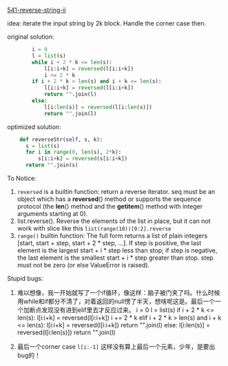 [541-reverse-string-ii](https://leetcode.com/problems/reverse-string-ii/#/description)

idea: iterate the input string by 2k block. Handle the corner case then.

original solution:
```python
        i = 0
        l = list(s)
        while i + 2 * k <= len(s):
            l[i:i+k] = reversed(l[i:i+k])
            i += 2 * k
        if i + 2 * k > len(s) and i + k <= len(s):
            l[i:i+k] = reversed(l[i:i+k])
            return "".join(l)
        else:
            l[i:len(s)] = reversed(l[i:len(s)])
            return "".join(l)
```

optimized solution:
```python
	def reverseStr(self, s, k):
      s = list(s)
      for i in range(0, len(s), 2*k):
          s[i:i+k] = reversed(s[i:i+k])
      return "".join(s)
```


To Notice:
1. `reversed` is a builtin function: return a reverse iterator. seq must be an object which has a __reversed__() method or supports the sequence protocol (the __len__() method and the __getitem__() method with integer arguments starting at 0).
2. list.reverse(). Reverse the elements of the list in place, but it can not work with slice like this `list(range(10))[0:2].reverse`
3. `range()` builtin function: The full form returns a list of plain integers [start, start + step, start + 2 * step, ...]. If step is positive, the last element is the largest start + i * step less than stop; if step is negative, the last element is the smallest start + i * step greater than stop. step must not be zero (or else ValueError is raised). 


Stupid bugs:
1. 难以想像，我一开始就写了一个if循环，像这样：脑子被门夹了吗。什么时候用while和if都分不清了，对着返回的null愣了半天，想啥呢这是。最后一个一个加断点发现没有进到elif里去才反应过来。
        i = 0
        l = list(s)
        if i + 2 * k <= len(s):
            l[i:i+k] = reversed(l[i:i+k])
            i += 2 * k
        elif i + 2 * k > len(s) and i + k <= len(s):
            l[i:i+k] = reversed(l[i:i+k])
            return "".join(l)
        else:
            l[i:len(s)] = reversed(l[i:len(s)])
            return "".join(l)

2. 最后一个corner case `l[i:-1]` 这样没有算上最后一个元素，少年，是要出bug的！
